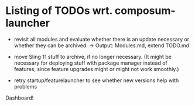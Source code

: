# Listing of TODOs wrt. composum-launcher

- revisit all modules and evaluate whether there is an update necessary or whether they can be archived. -> Output: 
  Modules.md, extend TODO.md

- move Sling 11 stuff to archive, if no longer necessary. (It might be necessary for deploying stuff with package
  manager instead of features, since feature upgrades might or might not work smoothly.)

- retry startup/featurelauncher to see whether new versions help with problems

Dashboard!
